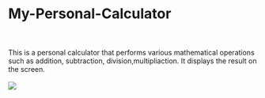 # My-Personal-Calculator
<br><br>
This is a personal calculator that performs various mathematical operations such as addition, subtraction, division,multipliaction. It displays the result on the screen.
<br><br>
![](https://i.imgur.com/3RoA2K7.png)<br><br><br>
